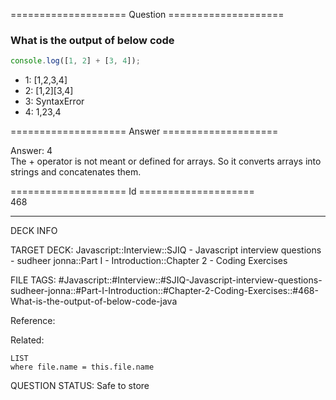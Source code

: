 ==================== Question ====================  

### What is the output of below code

```javascript
console.log([1, 2] + [3, 4]);
```

- 1: [1,2,3,4]
- 2: [1,2][3,4]
- 3: SyntaxError
- 4: 1,23,4  

==================== Answer ====================  

Answer: 4  
The + operator is not meant or defined for arrays. So it converts arrays into
strings and concatenates them.

==================== Id ====================  
468

---

DECK INFO

TARGET DECK: Javascript::Interview::SJIQ - Javascript interview questions - sudheer jonna::Part I - Introduction::Chapter 2 - Coding Exercises

FILE TAGS: #Javascript::#Interview::#SJIQ-Javascript-interview-questions-sudheer-jonna::#Part-I-Introduction::#Chapter-2-Coding-Exercises::#468-What-is-the-output-of-below-code-java

Reference:

Related:

```dataview
LIST
where file.name = this.file.name
```

QUESTION STATUS: Safe to store
